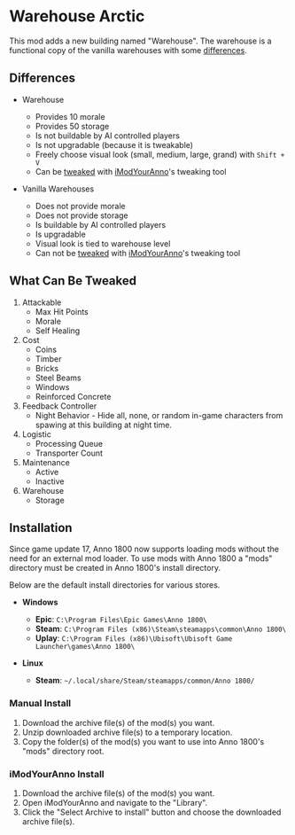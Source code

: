 # Warehouse Arctic

This mod adds a new building named "Warehouse". The warehouse is a functional copy of the vanilla warehouses with some [differences](#differences).

## Differences

- Warehouse
  - Provides 10 morale
  - Provides 50 storage
  - Is not buildable by AI controlled players
  - Is not upgradable (because it is tweakable)
  - Freely choose visual look (small, medium, large, grand) with `Shift + V`
  - Can be [tweaked](#what-can-be-tweaked) with [iModYourAnno](https://github.com/anno-mods/iModYourAnno)'s tweaking tool

- Vanilla Warehouses
  - Does not provide morale
  - Does not provide storage
  - Is buildable by AI controlled players
  - Is upgradable
  - Visual look is tied to warehouse level
  - Can not be [tweaked](#what-can-be-tweaked) with [iModYourAnno](https://github.com/anno-mods/iModYourAnno)'s tweaking tool

## What Can Be Tweaked

1. Attackable
   - Max Hit Points
   - Morale
   - Self Healing
2. Cost
   - Coins
   - Timber
   - Bricks
   - Steel Beams
   - Windows
   - Reinforced Concrete
3. Feedback Controller
   - Night Behavior - Hide all, none, or random in-game characters from spawing at this building at night time.
4. Logistic
   - Processing Queue
   - Transporter Count
5. Maintenance
   - Active
   - Inactive
6. Warehouse
   - Storage

## Installation

Since game update 17, Anno 1800 now supports loading mods without the need for an external mod loader. To use mods with Anno 1800 a "mods" directory must be created in Anno 1800's install directory.

Below are the default install directories for various stores.

- **Windows**
  - **Epic**: `C:\Program Files\Epic Games\Anno 1800\`
  - **Steam**: `C:\Program Files (x86)\Steam\steamapps\common\Anno 1800\`
  - **Uplay**: `C:\Program Files (x86)\Ubisoft\Ubisoft Game Launcher\games\Anno 1800\`

- **Linux**
  - **Steam**: `~/.local/share/Steam/steamapps/common/Anno 1800/`

### Manual Install

1. Download the archive file(s) of the mod(s) you want.
2. Unzip downloaded archive file(s) to a temporary location.
3. Copy the folder(s) of the mod(s) you want to use into Anno 1800's "mods" directory root.

### iModYourAnno Install

1. Download the archive file(s) of the mod(s) you want.
2. Open iModYourAnno and navigate to the "Library".
3. Click the "Select Archive to install" button and choose the downloaded archive file(s).
